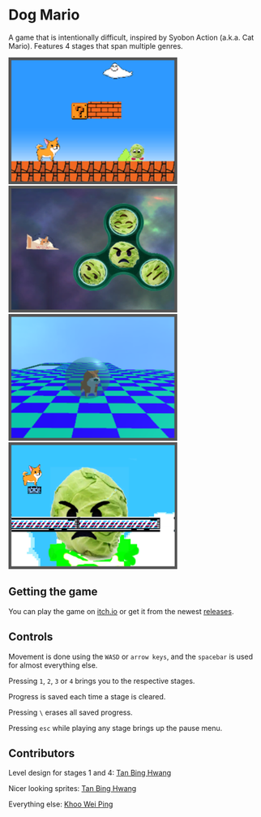 # Dog Mario

A game that is intentionally difficult, inspired by Syobon Action (a.k.a. Cat Mario). Features 4 stages that span multiple genres.

<img src="https://github.com/khooroko/Dog-Mario/blob/master/Assets/Sprites/Start%20Menu/1.PNG" height="250" alt="Stage 1">

<img src="https://github.com/khooroko/Dog-Mario/blob/master/Assets/Sprites/Start%20Menu/2.PNG" height="250" alt="Stage 2">

<img src="https://github.com/khooroko/Dog-Mario/blob/master/Assets/Sprites/Start%20Menu/3.PNG" height="250" alt="Stage 3">

<img src="https://github.com/khooroko/Dog-Mario/blob/master/Assets/Sprites/Start%20Menu/4.png" height="250" alt="Stage 4">

## Getting the game
You can play the game on [itch.io](https://khooroko.itch.io/dog-mario) or get it from the newest [releases](https://github.com/khooroko/Dog-Mario/releases).

## Controls
Movement is done using the `WASD` or `arrow keys`, and the `spacebar` is used for almost everything else. 

Pressing `1`, `2`, `3` or `4` brings you to the respective stages. 

Progress is saved each time a stage is cleared. 

Pressing `\` erases all saved progress. 

Pressing `esc` while playing any stage brings up the pause menu. 

## Contributors
Level design for stages 1 and 4: [Tan Bing Hwang](https://github.com/tbhbhbh)

Nicer looking sprites: [Tan Bing Hwang](https://github.com/tbhbhbh)

Everything else: [Khoo Wei Ping](https://github.com/khooroko)
